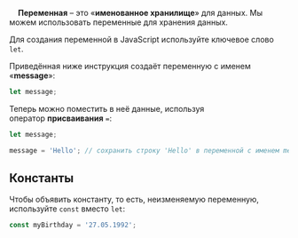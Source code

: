     **Переменная** – это «**именованное хранилище**» для данных. Мы можем использовать переменные для хранения данных.

 Для создания переменной в JavaScript используйте ключевое слово `let`.

Приведённая ниже инструкция создаёт переменную с именем «**message**»:
```js
let message;
```

Теперь можно поместить в неё данные, используя оператор **присваивания** `=`:

```js
let message;

message = 'Hello'; // сохранить строку 'Hello' в переменной с именем message
```

## Константы

Чтобы объявить константу, то есть, неизменяемую переменную, используйте `const` вместо `let`:

```js
const myBirthday = '27.05.1992';
```

